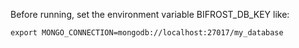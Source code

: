 Before running, set the environment variable BIFROST_DB_KEY like:

    export MONGO_CONNECTION=mongodb://localhost:27017/my_database